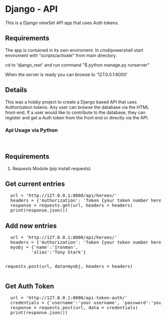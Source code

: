 # Django - API

This is a Django viewSet API app that uses Auth tokens.

## Requirements

The app is contained in its own enviroment.
In cmd/powershell start enviroment with "scripts/activate" from main directory.

cd to 'django_rest' and run command "$ python manage.py runserver"

When the server is ready you can browse to '127.0.0.1:8000'

## Details

This was a hobby project to create a Django based API that uses Authorization tokens. Any user can browse the database via the HTML front-end. If a user would like to contribute to the database, they can register and get a Auth token from the front end or directly via the API.

<h3>Api Usage via Python</h3>
<br>
<h2>Requirements</h2>
<ol>
  <li>Requests Module (pip install requests)</li>
</ol>

<h2>Get current entries</h2>
<pre>
  url = 'http://127.0.0.1:8000/api/heroes/'
  headers = {'Authorization': 'Token {your token number here}'}
  response = requests.get(url, headers = headers)
  print(response.json())
</pre>

<h2>Add new entries</h2>
<pre>
  url = 'http://127.0.0.1:8000/api/heroes/'
  headers = {'Authorization': 'Token {your token number here}'}
  myobj = {'name':'Ironman',
          'alias':'Tony Stark'}

  requests.post(url, data=myobj, headers = headers)
</pre>
<h2>Get Auth Token</h2>
<pre>
  url = 'http://127.0.0.1:8000/api-token-auth/'
  credentials = {'username':'your username', 'password':'your password'}
  response = requests.post(url, data = credentials)
  print(response.json())
</pre>
